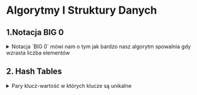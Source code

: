 # Algorytmy I Struktury Danych

## 1.Notacja BIG 0
<details>
<summary>Notacja `BIG 0` mówi nam o tym jak bardzo nasz algorytm spowalnia gdy wzrasta liczba elementów</summary>

### Zasady dotyczące BigO
- **Worst Case** - Zawsze podczas określania notacji bigO, bierzemy pod uwagę najgorszy możliwy scenariusz
- **Remove Constants** - Podczas określania notacji ignorujemy stałe zmienne oraz małe kalkulacje.
- **Inne warunki dla inputow** - Inaczej liczymy notację gdy mamy kilka różnych inputów np:

  ```javascript
    
    function compressBoxesTwice(boxes, boxes2){
        boxes.forEach(function(boxes){
            console.log(boxes)
        })

        boxes2.foreach(boxes=>console.log(boxes))

        // O(a+b) a nie O(n)
    }

  ```
- **Odrzucamy nie dominujący warunki** - Bierzemy najgorszy scenariusz z możliwych jeżeli mamy notacje O(x^2+3x+1000+x/2) no to złożoność notacji będzie wynosić **O(x^2)**
</details>

## 2. Hash Tables
<details>
<summary>Pary klucz-wartość w których klucze są unikalne</summary>
Dzięki Hash Tables uzyskajmy bardzo szybki dostęp do danych. Działanie has table polega na tym że input otrzymuje hashowany adres który prowadzi do jego miejsca zapisu w komórce pamięci, dlatego odczyt jest bardzo szybki.
</details>